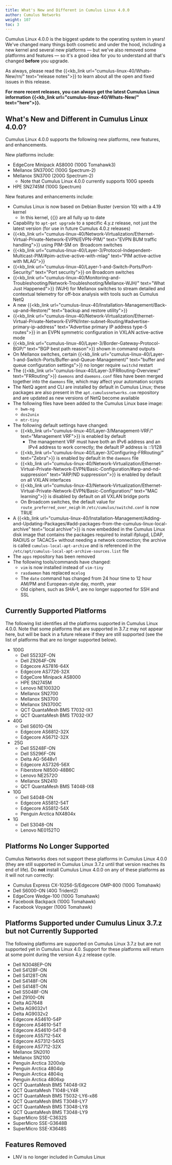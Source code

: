 ```yaml
---
title: What's New and Different in Cumulus Linux 4.0.0
author: Cumulus Networks
weight: 107
toc: 3
---
```


Cumulus Linux 4.0.0 is the biggest update to the operating system in years\! We've changed many things both cosmetic and under the hood, including a new kernel and several new platforms — but we've also removed some platforms and features — so it's a good idea for you to understand all that's changed **before** you upgrade.

As always, please read the {{<kb_link url="cumulus-linux-40/Whats-New/rn/" text="release notes">}} to learn about all the open and fixed issues in this release.

**For more recent releases, you can always get the latest Cumulus Linux information {{<kb_link url="cumulus-linux-40/Whats-New/" text="here">}}.**

## What's New and Different in Cumulus Linux 4.0.0?

Cumulus Linux 4.0.0 supports the following new platforms, new features, and enhancements.

New platforms include:

- EdgeCore Minipack AS8000 (100G Tomahawk3)
- Mellanox SN3700C (100G Spectrum-2)
- Mellanox SN3700 (200G Spectrum-2)
  - Note that Cumulus Linux 4.0.0 currently supports 100G speeds
- HPE SN2745M (100G Spectrum)

New features and enhancements include:

- Cumulus Linux is now based on Debian Buster (version 10) with a 4.19 kernel
  - In this kernel, {{<link url="Spectre-and-Meltdown-Vulnerability-Fixes" text="Meltdown/Spectre fixes">}} are all fully up to date
- Capability to `apt-get upgrade` to a specific 4.y.z release, not just the latest version (for use in future Cumulus 4.0.z releases)
- {{<kb_link url="cumulus-linux-40/Network-Virtualization/Ethernet-Virtual-Private-Network-EVPN/EVPN-PIM/" text="EVPN BUM traffic handling">}} using PIM-SM on  Broadcom switches
- {{<kb_link url="cumulus-linux-40/Layer-3/Protocol-Independent-Multicast-PIM/#pim-active-active-with-mlag" text="PIM active-active with MLAG">}}
- {{<kb_link url="cumulus-linux-40/Layer-1-and-Switch-Ports/Port-Security/" text="Port security">}} on Broadcom switches
- {{<kb_link url="cumulus-linux-40/Monitoring-and-Troubleshooting/Network-Troubleshooting/Mellanox-WJH/" text="What Just Happened">}} (WJH) for Mellanox switches to stream detailed and contextual telemetry for off-box analysis with tools such as Cumulus NetQ
- A new {{<kb_link url="cumulus-linux-40/Installation-Management/Back-up-and-Restore/" text="backup and restore utility">}}
- {{<kb_link url="cumulus-linux-40/Network-Virtualization/Ethernet-Virtual-Private-Network-EVPN/Inter-subnet-Routing/#advertise-primary-ip-address" text="Advertise primary IP address type-5 routes">}} in an EVPN symmetric configuration in VXLAN active-active mode
- {{<kb_link url="cumulus-linux-40/Layer-3/Border-Gateway-Protocol-BGP/" text="BGP best path reason">}} shown in command outputs
- On Mellanox switches, certain {{<kb_link url="cumulus-linux-40/Layer-1-and-Switch-Ports/Buffer-and-Queue-Management/" text="buffer and queue configuration settings">}} no longer require `switchd` restart
- The {{<kb_link url="cumulus-linux-40/Layer-3/FRRouting-Overview/" text="FRRouting">}} `daemons` and `daemons.conf` files have been merged together into the `daemons` file, which may affect your automation scripts
- The NetQ agent and CLI are installed by default in Cumulus Linux; these packages are also present in the `apt.cumulusnetworks.com` repository and are updated as new versions of NetQ become available
- The following files have been added to the Cumulus Linux base image:
  - `bwm-ng`
  - `dos2unix`
  - `mtr-tiny`
- The following default settings have changed:
  - {{<kb_link url="cumulus-linux-40/Layer-3/Management-VRF/" text="Management VRF">}} is enabled by default
    - The management VRF must have both an IPv6 address and an IPv4 address to work correctly; the default IP address is ::1/128
  - {{<kb_link url="cumulus-linux-40/Layer-3/Configuring-FRRouting/" text="Zebra">}}
    is enabled by default in the `daemons` file
  - {{<kb_link url="cumulus-linux-40/Network-Virtualization/Ethernet-Virtual-Private-Network-EVPN/Basic-Configuration/#arp-and-nd-suppression" text="ARP/ND suppression">}} is enabled by default on all VXLAN interfaces
  - {{<kb_link url="cumulus-linux-43/Network-Virtualization/Ethernet-Virtual-Private-Network-EVPN/Basic-Configuration/" text="MAC learning">}} is disabled by default on all VXLAN bridge ports
  - On Broadcom switches, the default value for `route_preferred_over_neigh` in `/etc/cumulus/switchd.conf` is now TRUE
- A {{<kb_link url="cumulus-linux-40/Installation-Management/Adding-and-Updating-Packages/#add-packages-from-the-cumulus-linux-local-archive" text="local archive">}} is now embedded in the Cumulus Linux disk image that contains the packages required to install ifplugd, LDAP, RADIUS or TACACS+ without needing a network connection; the archive is called `cumulus-local-apt-archive` and is referenced in the `/etc/apt/cumulus-local-apt-archive-sources.list` file
- The `apps` repository has been removed
- The following tools/commands have changed:
  - `vim` is now installed instead of `vim-tiny`
  - `rasdaemon` has replaced `mcelog`
  - The `date` command has changed from 24 hour time to 12 hour AM/PM and European-style day, month, year
  - Old ciphers, such as SHA-1, are no longer supported for SSH and SSL

## Currently Supported Platforms

The following list identifies all the platforms supported in Cumulus Linux 4.0.0. Note that some platforms that are supported in 3.7.z may not appear here, but will be back in a future release if they are still supported (see the list of platforms that are no longer supported below).

- 100G
    - Dell S5232F-ON
    - Dell Z9264F-ON
    - Edgecore AS7816-64X
    - Edgecore AS7726-32X
    - EdgeCore Minipack AS8000
    - HPE SN2745M
    - Lenovo NE10032O
    - Mellanox SN2700
    - Mellanox SN3700
    - Mellanox SN3700C
    - QCT QuantaMesh BMS T7032-IX1
    - QCT QuantaMesh BMS T7032-IX7
- 40G  
    - Dell S6010-ON
    - Edgecore AS6812-32X
    - Edgecore AS6712-32X
-  25G
    - Dell S5248F-ON
    - Dell S5296F-ON
    - Delta AG-5648v1
    - Edgecore AS7326-56X
    - Fiberstore N8500-48B6C
    - Lenovo NE2572O
    - Mellanox SN2410
    - QCT QuantaMesh BMS T4048-IX8
- 10G
    - Dell S4048-ON
    - Edgecore AS5812-54T
    - Edgecore AS5812-54X
    - Penguin Arctica NX4804x
- 1G
    - Dell S3048-ON
    - Lenovo NE0152TO

## Platforms No Longer Supported

Cumulus Networks does not support these platforms in Cumulus Linux 4.0.0 (they are still supported in Cumulus Linux 3.7.z until that version reaches its end of life). Do **not** install Cumulus Linux 4.0.0 on any of these platforms as it will not run correctly:

- Cumulus Express CX-10256-S/Edgecore OMP-800 (100G Tomahawk)
- Dell S6000-ON (40G Trident2)
- EdgeCore Wedge-100 (100G Tomahawk)
- Facebook Backpack (100G Tomahawk)
- Facebook Voyager (100G Tomahawk)

## Platforms Supported under Cumulus Linux 3.7.z but not Currently Supported

The following platforms are supported on Cumulus Linux 3.7.z but are not supported yet in Cumulus Linux 4.0. Support for these platforms will return at some point during the version 4.y.z release cycle.

- Dell N3048EP-ON
- Dell S4128F-ON
- Dell S4128T-ON
- Dell S4148F-ON
- Dell S4148T-ON
- Dell S5048F-ON
- Dell Z9100-ON
- Delta AG7648
- Delta AG9032v1
- Delta AG9032v2
- Edgecore AS4610-54P
- Edgecore AS4610-54T
- Edgecore AS4610-54T-B
- Edgecore AS5712-54X
- Edgecore AS7312-54XS
- Edgecore AS7712-32X
- Mellanox SN2010
- Mellanox SN2100
- Penguin Arctica 3200xlp
- Penguin Arctica 4804ip
- Penguin Arctica 4804iq
- Penguin Arctica 4806xp
- QCT QuantaMesh BMS T4048-IX2
- QCT QuantaMesh T1048-LY4R
- QCT QuantaMesh BMS T5032-LY6-x86
- QCT QuantaMesh BMS T3048-LY7
- QCT QuantaMesh BMS T3048-LY8
- QCT QuantaMesh BMS T3048-LY9
- SuperMicro SSE-C3632S
- SuperMicro SSE-G3648B
- SuperMicro SSE-X3648S

## Features Removed

- LNV is no longer included in Cumulus Linux
